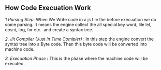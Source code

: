 ## How Code Execuation Work

*1 Parsing Step*:  When We Write code in a js file the before execuation we do some parsing. It means the engine collect the all 
special key word, lile let, cosnt, log, for etc.. and create a syntax tree.

*2. Jit Compiler (Just In Time Comipler)* : In this step the engine convert the syntax tree into a Byte code. Then this byte code will be
converted into machine code.

*3. Execuation Phase* : This is the phase where the machine code will be executed.